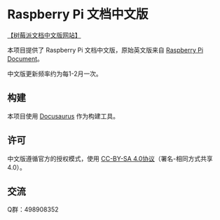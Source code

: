 # Raspberry Pi 文档中文版

[【树莓派文档中文版网站】](https://pidoc.cn)

本项目提供了 Raspberry Pi 文档中文版，原始英文版来自 [Raspberry Pi Document](https://github.com/raspberrypi/documentation/)。

中文版更新频率约为每1-2月一次。

## 构建

本项目使用 [Docusaurus](https://docusaurus.io/) 作为构建工具。

## 许可

中文版遵循官方的授权模式，使用 [CC-BY-SA 4.0协议](LICENSE)（署名-相同方式共享 4.0）。

## 交流

Q群：498908352